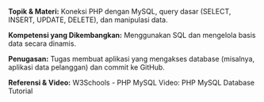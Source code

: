 **Topik & Materi:**
Koneksi PHP dengan MySQL, query dasar (SELECT, INSERT, UPDATE, DELETE), dan manipulasi data.

**Kompetensi yang Dikembangkan:**
Menggunakan SQL dan mengelola basis data secara dinamis.

**Penugasan:**
Tugas membuat aplikasi yang mengakses database (misalnya, aplikasi data pelanggan) dan commit ke GitHub.

**Referensi & Video:**
W3Schools - PHP MySQL
Video: PHP MySQL Database Tutorial
